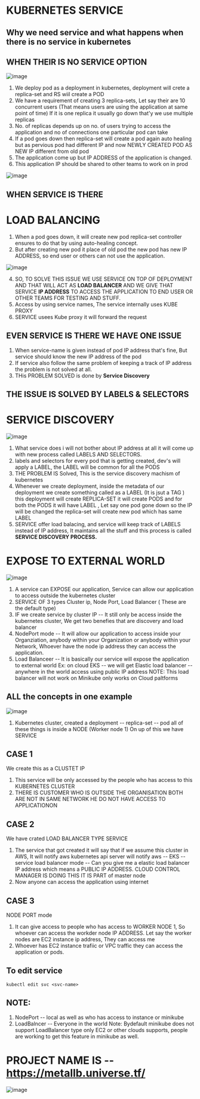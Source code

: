 
# KUBERNETES SERVICE

Why we need service and what happens when there is no service in kubernetes
--

WHEN THEIR IS NO SERVICE OPTION
--

![image](https://github.com/pavankumar0077/Devops-tools/assets/40380941/9ab47c58-f7c5-42a1-9955-65decd62a433)

1) We deploy pod as a deployment in kubernetes, deployment will crete a replica-set and RS wiil create a POD
2) We have a requirement of creating 3 replica-sets, Let say their are 10 concurrent users (That means users are using the application at same point of time) If it is one replica it usually go down that'y we use multiple replicas
3) No. of replicas depends up on no. of users trying to access the application and no of connections one particular pod can take
4) If a pod goes down then replica-set will create a pod again auto healing but as pervious pod had different IP and now NEWLY CREATED POD AS NEW IP different from old pod
5) The application come up but IP ADDRESS of the application is changed.
6) This application IP should be shared to other teams to work on in prod

![image](https://github.com/pavankumar0077/Devops-tools/assets/40380941/2f5fee15-c74e-4508-bb1f-90d393aa6d39)

WHEN SERVICE IS THERE
--
# LOAD BALANCING

1) When a pod goes down, it will create new pod replica-set controller ensures to do that by using auto-healing concept.
2) But after creating new pod it place of old pod the new pod has new IP ADDRESS, so end user or others can not use the application.

![image](https://github.com/pavankumar0077/Devops-tools/assets/40380941/1c10d754-b708-4118-b1c6-231d034f7b0e)
   
4) SO,  TO SOLVE THIS ISSUE WE USE SERVICE ON TOP OF DEPLOYMENT AND THAT WILL ACT AS **LOAD BALANCER** AND WE GIVE THAT SERVICE **IP ADDRESS** TO ACCESS THE APPLICATION TO END USER OR OTHER TEAMS FOR TESTING AND STUFF.
5) Access by using service names, The service internally uses KUBE PROXY 
6) SERVICE usees Kube proxy it will forward the request

EVEN SERVICE IS THERE WE HAVE ONE ISSUE
--
1) When service-name is given instead of pod IP address that's fine, But service should know the new IP address of the pod
2) If service also follow the same problem of keeping a track of IP address the problem is not solved at all.
3) THis PROBLEM SOLVED  is done by **Service Discovery**


THE ISSUE IS SOLVED BY LABELS & SELECTORS
--

# SERVICE DISCOVERY

![image](https://github.com/pavankumar0077/Devops-tools/assets/40380941/cda13afb-f21d-443d-9e3e-afa40c86d134)

1) What service does i will not bother about IP address at all it will come up with new process called LABELS AND SELECTORS.
2) labels and selectors for every pod that is getting created, dev's will apply a LABEL, the LABEL will be common for all the PODS
3) THE PROBLEM IS Solved, This is the service discovery machism of kubernetes 
4) Whenever we create deployment, inside the metadata of our deployment we create something called as a LABEL (It is jsut a TAG ) this deployment will create REPLICA-SET it will create PODS and for both the PODS it will have LABEL , Let say one pod gone down so the IP will be changed the replica-set will create new pod which has same LABEL
5) SERVICE offer load balacing, and service will keep track of LABELS instead of IP address, It maintains all the stuff and this process is called **SERVICE DISCOVERY PROCESS.**

# EXPOSE TO EXTERNAL WORLD

![image](https://github.com/pavankumar0077/Devops-tools/assets/40380941/3e75966f-3d1c-4f5f-8b6d-5066b20007ce)

1) A service can EXPOSE our application, Service can allow our application to access outside the kubernetes cluster
2) SERVICE OF 3 types Cluster ip, Node Port, Load Balancer ( These are the default type)
3) IF we create service by cluster IP -- It still only be access inside the kubernetes cluster, We get two benefies that are discovery and load balancer
4) NodePort mode -- It will allow our application to access inside your Organziation, anybody within your Organization or anybody within your Network, Whoever have the node ip address they can access the application.
5) Load Balanceer -- It is basically our service will expose the application to external world
Ex: on cloud EKS -- we will get Elastic load balancer -- anywhere in the world access using public IP address
NOTE: This load balancer will not work on Minikube only works on Cloud paltforms

ALL the concepts in one example
--

![image](https://github.com/pavankumar0077/Devops-tools/assets/40380941/9cef75e9-8a6d-46fb-b7b2-2b9388ccfd2c)

1) Kubernetes cluster, created a deployment -- replica-set -- pod all of these things is inside a NODE (Worker node 1) On up of this we have SERVICE

CASE 1
-------
We create this as a CLUSTET IP 
1) This service will be only accessed by the people who has access to this KUBERNETES CLUSTER
2) THERE IS CUSTOMER WHO IS OUTSIDE THE ORGANISATION BOTH ARE NOT IN SAME NETWORK HE DO NOT HAVE ACCESS TO APPLICATIONON

CASE 2
--
We have crated LOAD BALANCER TYPE SERVICE
1) The service that got created it will say that if we assume this cluster in AWS, It will notify aws kubernetes api server will notify aws -- EKS -- service load balancer mode -- Can you give me a elastic load balancer IP address which means a PUBLIC IP ADDRESS. CLOUD CONTROL MANAGER IS DOING THIS IT IS PART of master node
2) Now anyone can access the application using internet

CASE 3
-
NODE PORT mode
1) It can give access to people who has access to WORKER NODE 1, So whoever can access the workder node IP ADDRESS. Let say the worker nodes are EC2 instance ip address, They can access me
2) Whoever has EC2 instance trafiic or VPC traffic they can access the application or pods.

To edit service
--
```
kubectl edit svc <svc-name>
```

NOTE: 
--
1) NodePort -- local as well as who has access to instance or minikube
2) LoadBalncer -- Everyone in the world
Note: Bydefault minikube does not support LoadBalancer type only EC2 or other clouds supports, people are working to get this feature in minikube as well.

# PROJECT NAME IS -- https://metallb.universe.tf/

![image](https://github.com/pavankumar0077/Devops-tools/assets/40380941/57d9363a-d2f8-4268-b93e-5eb0acebbe1d)


